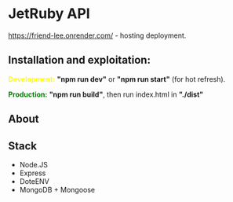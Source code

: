 # JetRuby API

https://friend-lee.onrender.com/ - hosting deployment.

## Installation and exploitation:

<b style="color: yellow"> Development:</b> <b>"npm run dev"</b> or <b>"npm run start"</b> (for hot refresh).

<p>
<b style="color: green">Production:</b> <b>"npm run build"</b>, then run index.html in <b>"./dist"</b>

## About

<p>

## Stack

-   Node.JS
-   Express
-   DoteENV
-   MongoDB + Mongoose
